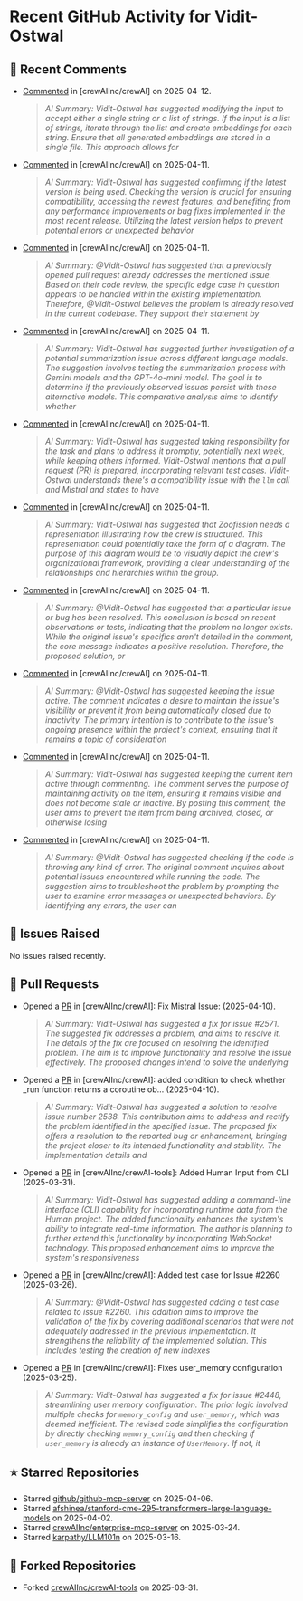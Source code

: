# Recent GitHub Activity for Vidit-Ostwal

## 💬 Recent Comments
- [Commented](https://github.com/crewAIInc/crewAI/issues/1919#issuecomment-2798490993) in [crewAIInc/crewAI] on 2025-04-12.
  > *AI Summary: Vidit-Ostwal has suggested modifying the input to accept either a single string or a list of strings. If the input is a list of strings, iterate through the list and create embeddings for each string. Ensure that all generated embeddings are stored in a single file. This approach allows for*
- [Commented](https://github.com/crewAIInc/crewAI/issues/2513#issuecomment-2797700355) in [crewAIInc/crewAI] on 2025-04-11.
  > *AI Summary: Vidit-Ostwal has suggested confirming if the latest version is being used. Checking the version is crucial for ensuring compatibility, accessing the newest features, and benefiting from any performance improvements or bug fixes implemented in the most recent release. Utilizing the latest version helps to prevent potential errors or unexpected behavior*
- [Commented](https://github.com/crewAIInc/crewAI/issues/2194#issuecomment-2797601816) in [crewAIInc/crewAI] on 2025-04-11.
  > *AI Summary: @Vidit-Ostwal has suggested that a previously opened pull request already addresses the mentioned issue. Based on their code review, the specific edge case in question appears to be handled within the existing implementation. Therefore, @Vidit-Ostwal believes the problem is already resolved in the current codebase. They support their statement by*
- [Commented](https://github.com/crewAIInc/crewAI/issues/2508#issuecomment-2797312601) in [crewAIInc/crewAI] on 2025-04-11.
  > *AI Summary: Vidit-Ostwal has suggested further investigation of a potential summarization issue across different language models. The suggestion involves testing the summarization process with Gemini models and the GPT-4o-mini model. The goal is to determine if the previously observed issues persist with these alternative models. This comparative analysis aims to identify whether*
- [Commented](https://github.com/crewAIInc/crewAI/issues/2571#issuecomment-2797124362) in [crewAIInc/crewAI] on 2025-04-11.
  > *AI Summary: Vidit-Ostwal has suggested taking responsibility for the task and plans to address it promptly, potentially next week, while keeping others informed. Vidit-Ostwal mentions that a pull request (PR) is prepared, incorporating relevant test cases. Vidit-Ostwal understands there's a compatibility issue with the `llm` call and Mistral and states to have*
- [Commented](https://github.com/crewAIInc/crewAI/issues/2326#issuecomment-2796850913) in [crewAIInc/crewAI] on 2025-04-11.
  > *AI Summary: Vidit-Ostwal has suggested that Zoofission needs a representation illustrating how the crew is structured. This representation could potentially take the form of a diagram. The purpose of this diagram would be to visually depict the crew's organizational framework, providing a clear understanding of the relationships and hierarchies within the group.*
- [Commented](https://github.com/crewAIInc/crewAI/issues/2194#issuecomment-2796834903) in [crewAIInc/crewAI] on 2025-04-11.
  > *AI Summary: @Vidit-Ostwal has suggested that a particular issue or bug has been resolved. This conclusion is based on recent observations or tests, indicating that the problem no longer exists. While the original issue's specifics aren't detailed in the comment, the core message indicates a positive resolution. Therefore, the proposed solution, or*
- [Commented](https://github.com/crewAIInc/crewAI/issues/2299#issuecomment-2796826991) in [crewAIInc/crewAI] on 2025-04-11.
  > *AI Summary: @Vidit-Ostwal has suggested keeping the issue active. The comment indicates a desire to maintain the issue's visibility or prevent it from being automatically closed due to inactivity. The primary intention is to contribute to the issue's ongoing presence within the project's context, ensuring that it remains a topic of consideration*
- [Commented](https://github.com/crewAIInc/crewAI/issues/2326#issuecomment-2796821924) in [crewAIInc/crewAI] on 2025-04-11.
  > *AI Summary: Vidit-Ostwal has suggested keeping the current item active through commenting. The comment serves the purpose of maintaining activity on the item, ensuring it remains visible and does not become stale or inactive. By posting this comment, the user aims to prevent the item from being archived, closed, or otherwise losing*
- [Commented](https://github.com/crewAIInc/crewAI/issues/2586#issuecomment-2796820412) in [crewAIInc/crewAI] on 2025-04-11.
  > *AI Summary: @Vidit-Ostwal has suggested checking if the code is throwing any kind of error. The original comment inquires about potential issues encountered while running the code. The suggestion aims to troubleshoot the problem by prompting the user to examine error messages or unexpected behaviors. By identifying any errors, the user can*

## 🐛 Issues Raised
No issues raised recently.

## 🚀 Pull Requests
- Opened a [PR](https://github.com/crewAIInc/crewAI/pull/2580) in [crewAIInc/crewAI]: Fix Mistral Issue: (2025-04-10).
  > *AI Summary: Vidit-Ostwal has suggested a fix for issue #2571. The suggested fix addresses a problem, and aims to resolve it. The details of the fix are focused on resolving the identified problem. The aim is to improve functionality and resolve the issue effectively. The proposed changes intend to solve the underlying*
- Opened a [PR](https://github.com/crewAIInc/crewAI/pull/2570) in [crewAIInc/crewAI]: added condition to check whether _run function returns a coroutine ob… (2025-04-10).
  > *AI Summary: Vidit-Ostwal has suggested a solution to resolve issue number 2538. This contribution aims to address and rectify the problem identified in the specified issue. The proposed fix offers a resolution to the reported bug or enhancement, bringing the project closer to its intended functionality and stability. The implementation details and*
- Opened a [PR](https://github.com/crewAIInc/crewAI-tools/pull/251) in [crewAIInc/crewAI-tools]: Added Human Input from CLI (2025-03-31).
  > *AI Summary: Vidit-Ostwal has suggested adding a command-line interface (CLI) capability for incorporating runtime data from the Human project. The added functionality enhances the system's ability to integrate real-time information. The author is planning to further extend this functionality by incorporating WebSocket technology. This proposed enhancement aims to improve the system's responsiveness*
- Opened a [PR](https://github.com/crewAIInc/crewAI/pull/2484) in [crewAIInc/crewAI]: Added test case for Issue #2260 (2025-03-26).
  > *AI Summary: @Vidit-Ostwal has suggested adding a test case related to issue #2260. This addition aims to improve the validation of the fix by covering additional scenarios that were not adequately addressed in the previous implementation. It strengthens the reliability of the implemented solution. This includes testing the creation of new indexes*
- Opened a [PR](https://github.com/crewAIInc/crewAI/pull/2469) in [crewAIInc/crewAI]: Fixes user_memory configuration (2025-03-25).
  > *AI Summary: Vidit-Ostwal has suggested a fix for issue #2448, streamlining user memory configuration. The prior logic involved multiple checks for `memory_config` and `user_memory`, which was deemed inefficient. The revised code simplifies the configuration by directly checking `memory_config` and then checking if `user_memory` is already an instance of `UserMemory`. If not, it*

## ⭐ Starred Repositories
- Starred [github/github-mcp-server](https://github.com/github/github-mcp-server) on 2025-04-06.
- Starred [afshinea/stanford-cme-295-transformers-large-language-models](https://github.com/afshinea/stanford-cme-295-transformers-large-language-models) on 2025-04-02.
- Starred [crewAIInc/enterprise-mcp-server](https://github.com/crewAIInc/enterprise-mcp-server) on 2025-03-24.
- Starred [karpathy/LLM101n](https://github.com/karpathy/LLM101n) on 2025-03-16.

## 🍴 Forked Repositories
- Forked [crewAIInc/crewAI-tools](https://github.com/Vidit-Ostwal/crewAI-tools) on 2025-03-31.
